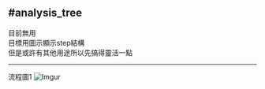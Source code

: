 #analysis_tree    
-----
目前無用    
目標用圖示顯示step結構    
但是或許有其他用途所以先搞得靈活一點    

----
流程圖1
![Imgur](https://i.imgur.com/HTs2qqf.png)
